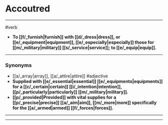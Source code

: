 # Accoutred
---
#verb
- **To [[f/_furnish|furnish]] with [[d/_dress|dress]], or [[e/_equipment|equipment]], [[e/_especially|especially]] those for [[m/_military|military]] [[s/_service|service]]; to [[e/_equip|equip]].**
---
### Synonyms
- [[a/_array|array]], [[a/_attire|attire]]
#adjective
- **Supplied with [[e/_essential|essential]] [[e/_equipments|equipments]] for a [[c/_certain|certain]] [[i/_intention|intention]], [[p/_particularly|particularly]] [[m/_military|military]].**
- **[[p/_provided|Provided]] with vital supplies for a [[p/_precise|precise]] [[a/_aim|aim]], [[m/_more|more]] specifically for the [[a/_armed|armed]] [[f/_forces|forces]].**
---
---

